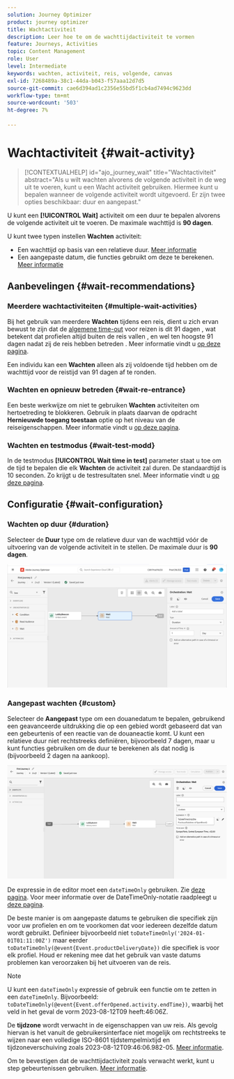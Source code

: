 ```yaml
---
solution: Journey Optimizer
product: journey optimizer
title: Wachtactiviteit
description: Leer hoe te om de wachttijdactiviteit te vormen
feature: Journeys, Activities
topic: Content Management
role: User
level: Intermediate
keywords: wachten, activiteit, reis, volgende, canvas
exl-id: 7268489a-38c1-44da-b043-f57aaa12d7d5
source-git-commit: cae6d394ad1c2356e55bd5f1cb4ad7494c9623dd
workflow-type: tm+mt
source-wordcount: '503'
ht-degree: 7%

---
```


# Wachtactiviteit {#wait-activity}

>[!CONTEXTUALHELP]
>id="ajo_journey_wait"
>title="Wachtactiviteit"
>abstract="Als u wilt wachten alvorens de volgende activiteit in de weg uit te voeren, kunt u een Wacht activiteit gebruiken. Hiermee kunt u bepalen wanneer de volgende activiteit wordt uitgevoerd. Er zijn twee opties beschikbaar: duur en aangepast."

U kunt een **[!UICONTROL Wait]** activiteit om een duur te bepalen alvorens de volgende activiteit uit te voeren.  De maximale wachttijd is **90 dagen**.

U kunt twee typen instellen **Wachten** activiteit:

* Een wachttijd op basis van een relatieve duur. [Meer informatie](#duration)
* Een aangepaste datum, die functies gebruikt om deze te berekenen. [Meer informatie](#custom)

<!--
* [Email send time optimization](#email_send_time_optimization)
* [Fixed date](#fixed_date) 
-->

## Aanbevelingen {#wait-recommendations}

### Meerdere wachtactiviteiten {#multiple-wait-activities}

Bij het gebruik van meerdere **Wachten** tijdens een reis, dient u zich ervan bewust te zijn dat de [algemene time-out](journey-properties.md#global_timeout) voor reizen is dit 91 dagen , wat betekent dat profielen altijd buiten de reis vallen , en wel ten hoogste 91 dagen nadat zij de reis hebben betreden . Meer informatie vindt u [op deze pagina](journey-properties.md#global_timeout).

Een individu kan een **Wachten** alleen als zij voldoende tijd hebben om de wachttijd voor de reistijd van 91 dagen af te ronden.

### Wachten en opnieuw betreden {#wait-re-entrance}

Een beste werkwijze om niet te gebruiken **Wachten** activiteiten om hertoetreding te blokkeren. Gebruik in plaats daarvan de opdracht **Hernieuwde toegang toestaan** optie op het niveau van de reiseigenschappen. Meer informatie vindt u [op deze pagina](../building-journeys/journey-properties.md#entrance).

### Wachten en testmodus {#wait-test-modd}

In de testmodus **[!UICONTROL Wait time in test]** parameter staat u toe om de tijd te bepalen die elk **Wachten** de activiteit zal duren. De standaardtijd is 10 seconden. Zo krijgt u de testresultaten snel. Meer informatie vindt u [op deze pagina](../building-journeys/testing-the-journey.md).

## Configuratie {#wait-configuration}

### Wachten op duur {#duration}

Selecteer de **Duur** type om de relatieve duur van de wachttijd vóór de uitvoering van de volgende activiteit in te stellen. De maximale duur is **90 dagen**.

![De wachttijd definiëren](assets/journey55.png)

<!--
## Fixed date wait{#fixed_date}

Select the date for the execution of the next activity.

![](assets/journey56.png)

-->

### Aangepast wachten {#custom}

Selecteer de **Aangepast** type om een douanedatum te bepalen, gebruikend een geavanceerde uitdrukking die op een gebied wordt gebaseerd dat van een gebeurtenis of een reactie van de douaneactie komt. U kunt een relatieve duur niet rechtstreeks definiëren, bijvoorbeeld 7 dagen, maar u kunt functies gebruiken om de duur te berekenen als dat nodig is (bijvoorbeeld 2 dagen na aankoop).

![Een aangepaste wachttijd definiëren met een expressie](assets/journey57.png)

De expressie in de editor moet een `dateTimeOnly` gebruiken. Zie [deze pagina](expression/expressionadvanced.md). Voor meer informatie over de DateTimeOnly-notatie raadpleegt u [deze pagina](expression/data-types.md).

De beste manier is om aangepaste datums te gebruiken die specifiek zijn voor uw profielen en om te voorkomen dat voor iedereen dezelfde datum wordt gebruikt. Definieer bijvoorbeeld niet `toDateTimeOnly('2024-01-01T01:11:00Z')` maar eerder `toDateTimeOnly(@event{Event.productDeliveryDate})` die specifiek is voor elk profiel. Houd er rekening mee dat het gebruik van vaste datums problemen kan veroorzaken bij het uitvoeren van de reis.


>[!NOTE]
>
>U kunt een `dateTimeOnly` expressie of gebruik een functie om te zetten in een `dateTimeOnly`. Bijvoorbeeld: `toDateTimeOnly(@event{Event.offerOpened.activity.endTime})`, waarbij het veld in het geval de vorm 2023-08-12T09 heeft:46:06Z.
>
>De **tijdzone** wordt verwacht in de eigenschappen van uw reis. Als gevolg hiervan is het vanuit de gebruikersinterface niet mogelijk om rechtstreeks te wijzen naar een volledige ISO-8601 tijdstempelmixtijd en tijdzoneverschuiving zoals 2023-08-12T09:46:06.982-05. [Meer informatie](../building-journeys/timezone-management.md).


Om te bevestigen dat de wachttijdactiviteit zoals verwacht werkt, kunt u step gebeurtenissen gebruiken. [Meer informatie](../reports/query-examples.md#common-queries).

<!--## Email send time optimization{#email_send_time_optimization}

This type of wait uses a score calculated in Adobe Experience Platform. The score calculates the propensity to click or open an email in the future based on past behavior. Note that the algorithm calculating the score needs a certain amount of data to work. As a result, when it does not have enough data, the default wait time will apply. At publication time, you'll be notified that the default time applies.

>[!NOTE]
>
>The first event of your journey must have a namespace.
>
>This capability is only available after an **[!UICONTROL Email]** activity. You need to have Adobe Campaign Standard.

1. In the **[!UICONTROL Amount of time]** field, define the number of hours to consider to optimize email sending.
1. In the **[!UICONTROL Optimization type]** field, choose if the optimization should increase clicks or opens.
1. In the **[!UICONTROL Default time]** field, define the default time to wait if the predictive send time score is not available.

    >[!NOTE]
    >
    >Note that the send time score can be unavailable because there is not enough data to perform the calculation. In this case, you will be informed, at publication time, that the default time applies.

![](assets/journey57bis.png)-->
